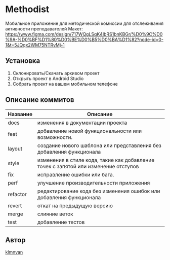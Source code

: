 # Methodist
Мобильное приложение для методической комиссии для отслеживания активности преподавателей
Макет: https://www.figma.com/design/717WQgLSqK4lbRS1bnKBGr/%D0%9C%D0%9A-%D0%BF%D1%80%D0%BE%D0%B5%D0%BA%D1%82?node-id=0-1&t=5JQqx2WM75NTRvMj-1

## Установка
1. Склонировать/Скачать архивом проект
2. Открыть проект в Android Studio
3. Собрать проект на вашем мобильном телефоне

## Описание коммитов
| Название | Описание                                                                            |
| -------- |-------------------------------------------------------------------------------------|
| docs     | изменения в документации проекта                                                    |
| feat     | добавление новой функциональности или возможности.                                  |
| layout   | создание нового шаблона или представления без добавления функционала                |
| style    | изменения в стиле кода, такие как добавление точек с запятой или изменение отступов |
| fix      | исправление ошибки или бага.                                                        |
| perf     | улучшение производительности приложения                                             |
| refactor | редактирование кода без изменения ошибок или добавления функционала                 |
| revert   | откат на предыдущую версию                                                          |
| merge    | слияние веток                                                                       |
| test     | добавление тестов                                                                   |

## Автор
[klmnvan](https://github.com/klmnvan)
